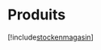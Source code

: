 # Produits

[!include[stockenmagasin](produits.stockenmagasin.autogen.md)]







































